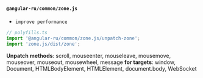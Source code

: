 #### `@angular-ru/common/zone.js`

-   `improve performance`

```ts
// polyfills.ts
import '@angular-ru/common/zone.js/unpatch-zone';
import 'zone.js/dist/zone';
```

**Unpatch methods**: scroll, mouseenter, mouseleave, mousemove, mouseover, mouseout, mousewheel, message **for
targets**: window, Document, HTMLBodyElement, HTMLElement, document.body, WebSocket
